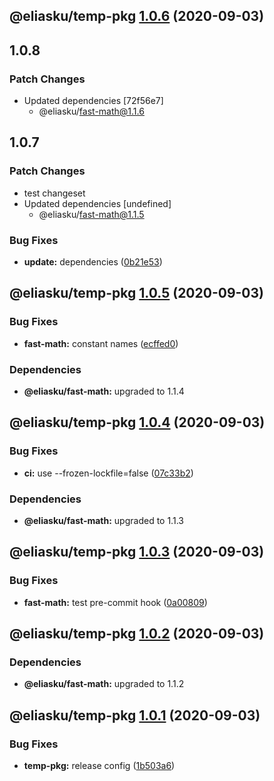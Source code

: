 ## @eliasku/temp-pkg [1.0.6](https://github.com/eliasku/ts-libs/compare/@eliasku/temp-pkg@1.0.5...@eliasku/temp-pkg@1.0.6) (2020-09-03)

## 1.0.8

### Patch Changes

- Updated dependencies [72f56e7]
  - @eliasku/fast-math@1.1.6

## 1.0.7

### Patch Changes

- test changeset
- Updated dependencies [undefined]
  - @eliasku/fast-math@1.1.5

### Bug Fixes

- **update:** dependencies ([0b21e53](https://github.com/eliasku/ts-libs/commit/0b21e533382c2dbebce1ec23810a7479f8d18cba))

## @eliasku/temp-pkg [1.0.5](https://github.com/eliasku/ts-libs/compare/@eliasku/temp-pkg@1.0.4...@eliasku/temp-pkg@1.0.5) (2020-09-03)

### Bug Fixes

- **fast-math:** constant names ([ecffed0](https://github.com/eliasku/ts-libs/commit/ecffed0e522cbf263f8f7348e6f45a4a584c2507))

### Dependencies

- **@eliasku/fast-math:** upgraded to 1.1.4

## @eliasku/temp-pkg [1.0.4](https://github.com/eliasku/ts-libs/compare/@eliasku/temp-pkg@1.0.3...@eliasku/temp-pkg@1.0.4) (2020-09-03)

### Bug Fixes

- **ci:** use --frozen-lockfile=false ([07c33b2](https://github.com/eliasku/ts-libs/commit/07c33b2058f9267c40c721080fa7c00a01ae1992))

### Dependencies

- **@eliasku/fast-math:** upgraded to 1.1.3

## @eliasku/temp-pkg [1.0.3](https://github.com/eliasku/ts-libs/compare/@eliasku/temp-pkg@1.0.2...@eliasku/temp-pkg@1.0.3) (2020-09-03)

### Bug Fixes

- **fast-math:** test pre-commit hook ([0a00809](https://github.com/eliasku/ts-libs/commit/0a008091c296d32b44f168824a1546652773069d))

## @eliasku/temp-pkg [1.0.2](https://github.com/eliasku/ts-libs/compare/@eliasku/temp-pkg@1.0.1...@eliasku/temp-pkg@1.0.2) (2020-09-03)

### Dependencies

- **@eliasku/fast-math:** upgraded to 1.1.2

## @eliasku/temp-pkg [1.0.1](https://github.com/eliasku/ts-libs/compare/@eliasku/temp-pkg@1.0.0...@eliasku/temp-pkg@1.0.1) (2020-09-03)

### Bug Fixes

- **temp-pkg:** release config ([1b503a6](https://github.com/eliasku/ts-libs/commit/1b503a6b730360cf20fd8347046ffbf53116b180))
